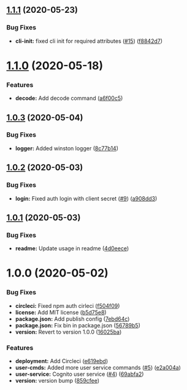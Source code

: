 ## [1.1.1](https://github.com/sungly/cognito-cli/compare/v1.1.0...v1.1.1) (2020-05-23)


### Bug Fixes

* **cli-init:** fixed cli init for required attributes ([#15](https://github.com/sungly/cognito-cli/issues/15)) ([f8842d7](https://github.com/sungly/cognito-cli/commit/f8842d77890475a6ca24822f88f276afccf64b04))

# [1.1.0](https://github.com/sungly/cognito-cli/compare/v1.0.3...v1.1.0) (2020-05-18)


### Features

* **decode:** Add decode command ([a6f00c5](https://github.com/sungly/cognito-cli/commit/a6f00c59d7f4a8f149abfd9e179b6819465291e5))

## [1.0.3](https://github.com/sungly/cognito-cli/compare/v1.0.2...v1.0.3) (2020-05-04)


### Bug Fixes

* **logger:** Added winston logger ([8c77b14](https://github.com/sungly/cognito-cli/commit/8c77b14abfc7a8c095c54f39f3fd7f4f9516b526))

## [1.0.2](https://github.com/sungly/cognito-cli/compare/v1.0.1...v1.0.2) (2020-05-03)


### Bug Fixes

* **login:** Fixed auth login with client secret ([#9](https://github.com/sungly/cognito-cli/issues/9)) ([a908dd3](https://github.com/sungly/cognito-cli/commit/a908dd38ac52a58ce8c9faca2fb7b0eb73c8bda4))

## [1.0.1](https://github.com/sungly/cognito-cli/compare/v1.0.0...v1.0.1) (2020-05-03)


### Bug Fixes

* **readme:** Update usage in readme ([4d0eece](https://github.com/sungly/cognito-cli/commit/4d0eece05b2708cc9a1236c94b03cc4ef5dbfbcb))

# 1.0.0 (2020-05-02)


### Bug Fixes

* **circleci:** Fixed npm auth cirleci ([f504f09](https://github.com/sungly/cognito-cli/commit/f504f0912fcf9e08ad5eff3bdac94d3e088cd6c1))
* **license:** Add MIT license ([b5d75e8](https://github.com/sungly/cognito-cli/commit/b5d75e807449341d24b2f188798f03fc0656cd20))
* **package.json:** Add publish config ([7ebd64c](https://github.com/sungly/cognito-cli/commit/7ebd64c4020887a3b24c8c785b02ed1d6dc0c817))
* **package.json:** Fix bin in package.json ([56789b5](https://github.com/sungly/cognito-cli/commit/56789b5933d2e357b7f7758a22720a9b58c74f69))
* **version:** Revert to version 1.0.0 ([16025ba](https://github.com/sungly/cognito-cli/commit/16025ba420b3f326e4bdafb3fef458919c35c8f2))


### Features

* **deployment:** Add Circleci ([e619ebd](https://github.com/sungly/cognito-cli/commit/e619ebdcc508128808179aaf35b3a934a8eb8c3c))
* **user-cmds:** Added more user service commands ([#5](https://github.com/sungly/cognito-cli/issues/5)) ([e2a004a](https://github.com/sungly/cognito-cli/commit/e2a004a19fc748e7c84624bc62d4490f6dcc1f9e))
* **user-service:** Cognito user service ([#4](https://github.com/sungly/cognito-cli/issues/4)) ([69abfa2](https://github.com/sungly/cognito-cli/commit/69abfa2e51dbb59bae464aa1feb4c42869972071))
* **version:** version bump ([859cfee](https://github.com/sungly/cognito-cli/commit/859cfeefb1b225980130f1691d186b307e6ed762))
